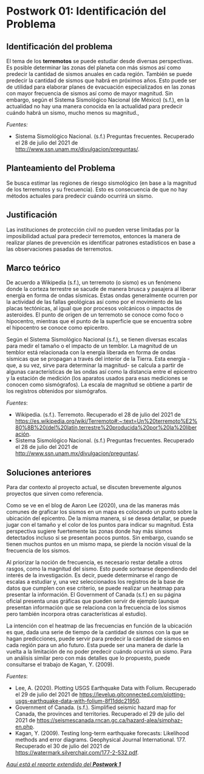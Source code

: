 # Postwork 01: Identificación del Problema
## Identificación del problema
El tema de los __terremotos__ se puede estudiar desde diversas perspectivas. Es posible determinar las zonas del planeta con más sismos así como predecir la cantidad de sismos anuales en cada región. También se puede predecir la cantidad de sismos que habrá en próximos años. Esto puede ser de utilidad para elaborar planes de evacuación especializados en las zonas con mayor frecuencia de sismos así como de mayor magnitud. Sin embargo, según el Sistema Sismológico Nacional (de México) (s.f.), en la actualidad no hay una manera conocida en la actualidad  para predecir cuándo habrá un sismo, mucho menos su magnitud.,

_Fuentes:_
- Sistema Sismológico Nacional. (s.f.) Preguntas frecuentes. Recuperado el 28 de julio del 2021 de http://www.ssn.unam.mx/divulgacion/preguntas/.

## Planteamiento del Problema
Se busca estimar las regiones de riesgo sismológico (en base a la magnitud de los terremotos y su frecuencia). Esto es consecuencia de que no hay métodos actuales para predecir cuándo ocurrirá un sismo.

## Justificación
Las instituciones de protección civil no pueden verse limitadas por la imposibilidad actual para predecir terremotos, entonces la manera de realizar planes de prevención es identificar patrones estadísticos en base a las observaciones pasadas de terremotos.

## Marco teórico
De acuerdo a Wikipedia (s.f.), un terremoto (o sismo) es un fenómeno donde la corteza terrestre se sacude de manera brusca y pasajera al liberar energía en forma de ondas sísmicas. Estas ondas generalmente ocurren por la actividad de las fallas geológicas así como por el movimiento de las placas tectónicas, al igual que por procesos volcánicos o impactos de asteroides. El punto de origen de un terremoto se conoce como foco o hipocentro, mientras que el punto de la superficie que se encuentra sobre el hipocentro se conoce como epicentro.

Según el Sistema Sismológico Nacional (s.f.), se tienen diversas escalas para medir el tamaño o el impacto de  un temblor. La magnitud de un temblor está relacionada con la energía liberada en forma de  ondas sísmicas que se propagan a través del interior de la Tierra. Esta energía -que, a su vez, sirve para determinar la magnitud- se calcula a partir de algunas características de las ondas así como la distancia entre el epicentro y la estación de medición (los aparatos usados para esas mediciones se conocen como sismógrafos). La escala de magnitud se obtiene a partir de los registros obtenidos por sismógrafos.

_Fuentes_:
- Wikipedia. (s.f.). Terremoto. Recuperado el 28 de julio del 2021 de https://es.wikipedia.org/wiki/Terremoto#:~:text=Un%20terremoto%E2%80%8B%20(del%20latín,terrestre%20producida%20por%20la%20liberación.
- Sistema Sismológico Nacional. (s.f.) Preguntas frecuentes. Recuperado el 28 de julio del 2021 de http://www.ssn.unam.mx/divulgacion/preguntas/.

## Soluciones anteriores
Para dar contexto al proyecto actual, se discuten brevemente algunos proyectos que sirven como referencia.

Como se ve en el blog de Aaron Lee (2020), una de las maneras más comunes de graficar los sismos en un mapa es colocando un punto sobre la ubicación del epicentro. De la misma manera, si se desea detallar, se puede jugar con el tamaño y el color de los puntos para indicar su magnitud. Esta perspectiva sugiere fuertemente las zonas donde hay más sismos detectados incluso si se presentan pocos puntos. Sin embargo, cuando se tienen muchos puntos en un mismo mapa, se pierde la noción visual de la frecuencia de los sismos.

Al priorizar la noción de frecuencia, es necesario restar detalle a otros rasgos, como la magnitud del sismo. Esto puede sortearse dependiendo del interés de la investigación. Es decir, puede determinarse el rango de escalas a estudiar y, una vez seleccionados los registros de la base de datos que cumplen con ese criterio, se puede realizar un heatmap para presentar la información. El Government of Canada (s.f.) en su página oficial presenta unas gráficas que pueden servir de ejemplo (aunque presentan información que se relaciona con la frecuencia de los sismos pero también incorpora otras características al estudio).

La intención con el heatmap de las frecuencias en función de la ubicación es que, dada una serie de tiempo de la cantidad de sismos con la que se hagan predicciones, puede servir para predecir la cantidad de sismos en cada región para un año futuro. Esta puede ser una manera de darle la vuelta a la limitación de no poder predecir cuándo ocurrirá un sismo. Para un análisis similar pero con más detalles que lo propuesto, puede consultarse el trabajo de Kagan, Y. (2009).

_Fuentes_:
- Lee, A. (2020). Plotting USGS Earthquake Data with Folium. Recuperado el 29 de julio del 2021 de https://levelup.gitconnected.com/plotting-usgs-earthquake-data-with-folium-8f11ddc21950.
- Government of Canada. (s.f.). Simplified seismic hazard map for Canada, the provinces and territories. Recuperado el 29 de julio del 2021 de https://seismescanada.rncan.gc.ca/hazard-alea/simphaz-en.php.
- Kagan, Y. (2009). Testing long-term earthquake forecasts: Likelihood methods and error diagrams. Geophysical Journal International. 177. Recuperado el 30 de julio del 2021 de https://watermark.silverchair.com/177-2-532.pdf.

[_Aquí está el reporte extendido del __Postwork 1___](https://github.com/gilesitorr/DataScience3_Bloque3/blob/main/Postwork_1/Postwork%201.pdf)
